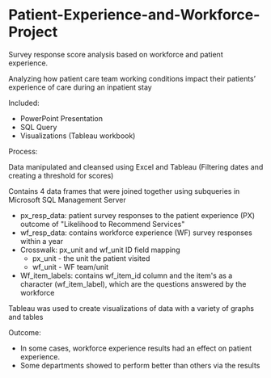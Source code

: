 # Patient-Experience-and-Workforce-Project
Survey response score analysis based on workforce and patient experience.

Analyzing how patient care team working conditions impact their patients’ experience of care during an inpatient stay

Included:

- PowerPoint Presentation
- SQL Query
- Visualizations (Tableau workbook)
	
Process:

Data manipulated and cleansed using Excel and Tableau (Filtering dates and creating a threshold for scores)

Contains 4 data frames that were joined together using subqueries in Microsoft SQL Management Server

- px_resp_data: patient survey responses to the patient experience (PX) outcome of "Likelihood to Recommend Services"
- wf_resp_data: contains workforce experience (WF) survey responses within a year
- Crosswalk: px_unit and wf_unit ID field mapping
	- px_unit - the unit the patient visited
	- wf_unit - WF team/unit
- Wf_item_labels: contains wf_item_id column and the item's as a character (wf_item_label), which are the questions answered by the workforce
	
Tableau was used to create visualizations of data with a variety of graphs and tables
	
Outcome:

- In some cases, workforce experience results had an effect on patient experience.
- Some departments showed to perform better than others via the results 

 
